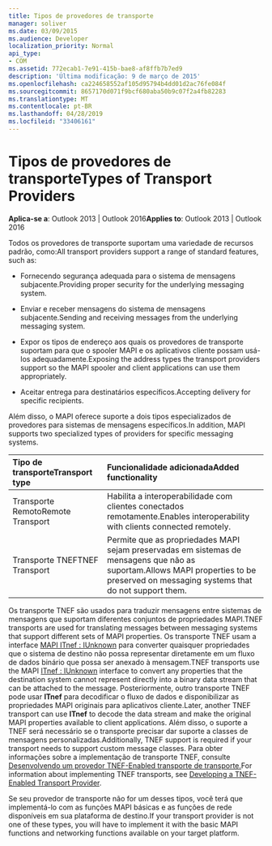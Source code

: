 ```yaml
---
title: Tipos de provedores de transporte
manager: soliver
ms.date: 03/09/2015
ms.audience: Developer
localization_priority: Normal
api_type:
- COM
ms.assetid: 772ecab1-7e91-415b-bae8-af8ffb7b7ed9
description: 'Última modificação: 9 de março de 2015'
ms.openlocfilehash: ca224658552af105d95794b4dd01d2ac76fe084f
ms.sourcegitcommit: 8657170d071f9bcf680aba50b9c07f2a4fb82283
ms.translationtype: MT
ms.contentlocale: pt-BR
ms.lasthandoff: 04/28/2019
ms.locfileid: "33406161"
---
```

# <a name="types-of-transport-providers"></a><span data-ttu-id="37032-103">Tipos de provedores de transporte</span><span class="sxs-lookup"><span data-stu-id="37032-103">Types of Transport Providers</span></span>

  
  
<span data-ttu-id="37032-104">**Aplica-se a**: Outlook 2013 | Outlook 2016</span><span class="sxs-lookup"><span data-stu-id="37032-104">**Applies to**: Outlook 2013 | Outlook 2016</span></span> 
  
<span data-ttu-id="37032-105">Todos os provedores de transporte suportam uma variedade de recursos padrão, como:</span><span class="sxs-lookup"><span data-stu-id="37032-105">All transport providers support a range of standard features, such as:</span></span>
  
- <span data-ttu-id="37032-106">Fornecendo segurança adequada para o sistema de mensagens subjacente.</span><span class="sxs-lookup"><span data-stu-id="37032-106">Providing proper security for the underlying messaging system.</span></span>
    
- <span data-ttu-id="37032-107">Enviar e receber mensagens do sistema de mensagens subjacente.</span><span class="sxs-lookup"><span data-stu-id="37032-107">Sending and receiving messages from the underlying messaging system.</span></span>
    
- <span data-ttu-id="37032-108">Expor os tipos de endereço aos quais os provedores de transporte suportam para que o spooler MAPI e os aplicativos cliente possam usá-los adequadamente.</span><span class="sxs-lookup"><span data-stu-id="37032-108">Exposing the address types the transport providers support so the MAPI spooler and client applications can use them appropriately.</span></span>
    
- <span data-ttu-id="37032-109">Aceitar entrega para destinatários específicos.</span><span class="sxs-lookup"><span data-stu-id="37032-109">Accepting delivery for specific recipients.</span></span>
    
<span data-ttu-id="37032-110">Além disso, o MAPI oferece suporte a dois tipos especializados de provedores para sistemas de mensagens específicos.</span><span class="sxs-lookup"><span data-stu-id="37032-110">In addition, MAPI supports two specialized types of providers for specific messaging systems.</span></span>
  
|<span data-ttu-id="37032-111">**Tipo de transporte**</span><span class="sxs-lookup"><span data-stu-id="37032-111">**Transport type**</span></span>|<span data-ttu-id="37032-112">**Funcionalidade adicionada**</span><span class="sxs-lookup"><span data-stu-id="37032-112">**Added functionality**</span></span>|
|:-----|:-----|
|<span data-ttu-id="37032-113">Transporte Remoto</span><span class="sxs-lookup"><span data-stu-id="37032-113">Remote Transport</span></span>  <br/> |<span data-ttu-id="37032-114">Habilita a interoperabilidade com clientes conectados remotamente.</span><span class="sxs-lookup"><span data-stu-id="37032-114">Enables interoperability with clients connected remotely.</span></span>  <br/> |
|<span data-ttu-id="37032-115">Transporte TNEF</span><span class="sxs-lookup"><span data-stu-id="37032-115">TNEF Transport</span></span>  <br/> |<span data-ttu-id="37032-116">Permite que as propriedades MAPI sejam preservadas em sistemas de mensagens que não as suportam.</span><span class="sxs-lookup"><span data-stu-id="37032-116">Allows MAPI properties to be preserved on messaging systems that do not support them.</span></span>  <br/> |
   
<span data-ttu-id="37032-117">Os transporte TNEF são usados para traduzir mensagens entre sistemas de mensagens que suportam diferentes conjuntos de propriedades MAPI.</span><span class="sxs-lookup"><span data-stu-id="37032-117">TNEF transports are used for translating messages between messaging systems that support different sets of MAPI properties.</span></span> <span data-ttu-id="37032-118">Os transporte TNEF usam a interface [MAPI ITnef : IUnknown](itnefiunknown.md) para converter quaisquer propriedades que o sistema de destino não possa representar diretamente em um fluxo de dados binário que possa ser anexado à mensagem.</span><span class="sxs-lookup"><span data-stu-id="37032-118">TNEF transports use the MAPI [ITnef : IUnknown](itnefiunknown.md) interface to convert any properties that the destination system cannot represent directly into a binary data stream that can be attached to the message.</span></span> <span data-ttu-id="37032-119">Posteriormente, outro transporte TNEF pode usar **ITnef** para decodificar o fluxo de dados e disponibilizar as propriedades MAPI originais para aplicativos cliente.</span><span class="sxs-lookup"><span data-stu-id="37032-119">Later, another TNEF transport can use **ITnef** to decode the data stream and make the original MAPI properties available to client applications.</span></span> <span data-ttu-id="37032-120">Além disso, o suporte a TNEF será necessário se o transporte precisar dar suporte a classes de mensagens personalizadas.</span><span class="sxs-lookup"><span data-stu-id="37032-120">Additionally, TNEF support is required if your transport needs to support custom message classes.</span></span> <span data-ttu-id="37032-121">Para obter informações sobre a implementação de transporte TNEF, consulte [Desenvolvendo um provedor TNEF-Enabled transporte de transporte.](developing-a-tnef-enabled-transport-provider.md)</span><span class="sxs-lookup"><span data-stu-id="37032-121">For information about implementing TNEF transports, see [Developing a TNEF-Enabled Transport Provider](developing-a-tnef-enabled-transport-provider.md).</span></span>
  
<span data-ttu-id="37032-122">Se seu provedor de transporte não for um desses tipos, você terá que implementá-lo com as funções MAPI básicas e as funções de rede disponíveis em sua plataforma de destino.</span><span class="sxs-lookup"><span data-stu-id="37032-122">If your transport provider is not one of these types, you will have to implement it with the basic MAPI functions and networking functions available on your target platform.</span></span>
  

